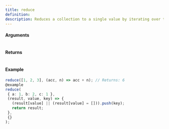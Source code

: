 ```yaml
---
title: reduce
definition: 
description: Reduces a collection to a single value by iterating over the elements of the collection.
---
```



#### Arguments


```bash

```


#### Returns


```bash

```


#### Example


```ts
reduce([1, 2, 3], (acc, n) => acc + n); // Returns: 6@examplereduce( { a: 1, b: 2, c: 1 }, (result, value, key) => {   (result[value] || (result[value] = [])).push(key);   return result; }, {});
```